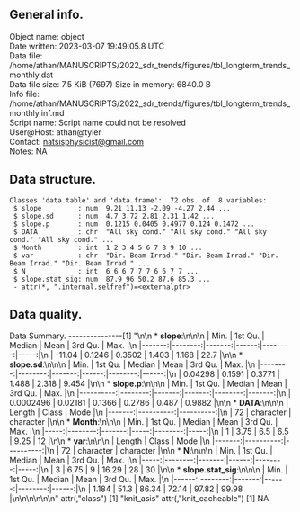 <!-- This is a markdown file. -->


 General info.
---------------

Object name:    object      
Date written:   2023-03-07 19:49:05.8 UTC  
Data file:      /home/athan/MANUSCRIPTS/2022_sdr_trends/figures/tbl_longterm_trends_monthly.dat      
Data file size: 7.5 KiB (7697) 
Size in memory: 6840.0 B      
Info file:      /home/athan/MANUSCRIPTS/2022_sdr_trends/figures/tbl_longterm_trends_monthly.inf.md      
Script name:    Script name could not be resolved      
User@Host:      athan@tyler   
Contact:        <natsisphysicist@gmail.com>      
Notes:          NA      


 Data structure.
-----------------

```
Classes 'data.table' and 'data.frame':	72 obs. of  8 variables:
 $ slope         : num  9.21 11.13 -2.09 -4.27 2.44 ...
 $ slope.sd      : num  4.7 3.72 2.81 2.31 1.42 ...
 $ slope.p       : num  0.1215 0.0405 0.4977 0.124 0.1472 ...
 $ DATA          : chr  "All sky cond." "All sky cond." "All sky cond." "All sky cond." ...
 $ Month         : int  1 2 3 4 5 6 7 8 9 10 ...
 $ var           : chr  "Dir. Beam Irrad." "Dir. Beam Irrad." "Dir. Beam Irrad." "Dir. Beam Irrad." ...
 $ N             : int  6 6 6 7 7 7 6 6 7 7 ...
 $ slope.stat_sig: num  87.9 96 50.2 87.6 85.3 ...
 - attr(*, ".internal.selfref")=<externalptr> 
```


 Data quality.
---------------
 Data Summary.
---------------[1] "\n\n  * **slope**:\n\n\n    |   Min. | 1st Qu. | Median |  Mean | 3rd Qu. | Max. |\n    |-------:|--------:|-------:|------:|--------:|-----:|\n    | -11.04 |  0.1246 | 0.3502 | 1.403 |   1.168 | 22.7 |\n\n  * **slope.sd**:\n\n\n    |    Min. | 1st Qu. | Median |  Mean | 3rd Qu. |  Max. |\n    |--------:|--------:|-------:|------:|--------:|------:|\n    | 0.04298 |  0.1591 | 0.3771 | 1.488 |   2.318 | 9.454 |\n\n  * **slope.p**:\n\n\n    |      Min. | 1st Qu. | Median |   Mean | 3rd Qu. |   Max. |\n    |----------:|--------:|-------:|-------:|--------:|-------:|\n    | 0.0002496 | 0.02181 | 0.1366 | 0.2786 |   0.487 | 0.9882 |\n\n  * **DATA**:\n\n\n    | Length |     Class |      Mode |\n    |-------:|----------:|----------:|\n    |     72 | character | character |\n\n  * **Month**:\n\n\n    | Min. | 1st Qu. | Median | Mean | 3rd Qu. | Max. |\n    |-----:|--------:|-------:|-----:|--------:|-----:|\n    |    1 |    3.75 |    6.5 |  6.5 |    9.25 |   12 |\n\n  * **var**:\n\n\n    | Length |     Class |      Mode |\n    |-------:|----------:|----------:|\n    |     72 | character | character |\n\n  * **N**:\n\n\n    | Min. | 1st Qu. | Median |  Mean | 3rd Qu. | Max. |\n    |-----:|--------:|-------:|------:|--------:|-----:|\n    |    3 |    6.75 |      9 | 16.29 |      28 |   30 |\n\n  * **slope.stat_sig**:\n\n\n    |  Min. | 1st Qu. | Median |  Mean | 3rd Qu. |  Max. |\n    |------:|--------:|-------:|------:|--------:|------:|\n    | 1.184 |    51.3 |  86.34 | 72.14 |   97.82 | 99.98 |\n\n\n<!-- end of list -->\n\n\n"
attr(,"class")
[1] "knit_asis"
attr(,"knit_cacheable")
[1] NA
